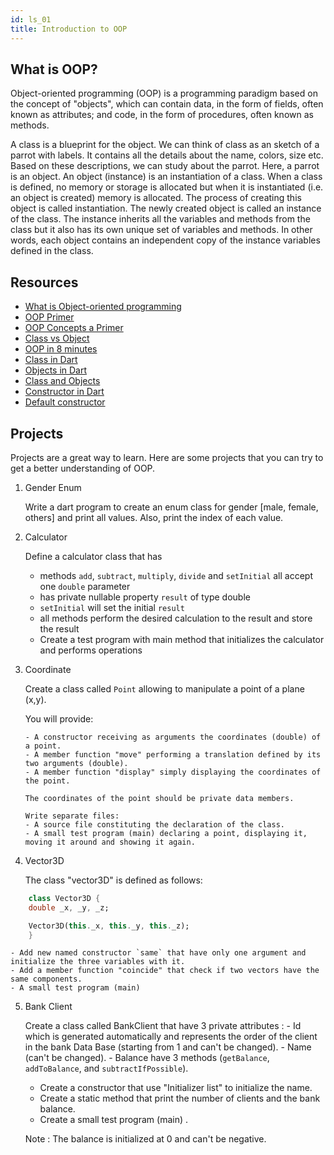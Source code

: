 ```yaml
---
id: ls_01
title: Introduction to OOP
---
```


## What is OOP?

Object-oriented programming (OOP) is a programming paradigm based on the concept of "objects", which can contain data, in the form of fields, often known as attributes; and code, in the form of procedures, often known as methods.

A class is a blueprint for the object. We can think of class as an sketch of a parrot with labels. It contains all the details about the name, colors, size etc. Based on these descriptions, we can study about the parrot. Here, a parrot is an object. An object (instance) is an instantiation of a class. When a class is defined, no memory or storage is allocated but when it is instantiated (i.e. an object is created) memory is allocated. The process of creating this object is called instantiation. The newly created object is called an instance of the class. The instance inherits all the variables and methods from the class but it also has its own unique set of variables and methods. In other words, each object contains an independent copy of the instance variables defined in the class.


## Resources

- [What is Object-oriented programming](https://www.educative.io/blog/object-oriented-programming)
- [OOP Primer](https://www.codeguru.com/visual-basic/an-oop-primer/)
- [OOP Concepts a Primer](https://www.cs.princeton.edu/courses/archive/spr96/cs333/java/tutorial/java/objects/index.html)
- [Class vs Object](https://www.youtube.com/watch?v=BM9tPve8T1o)
- [OOP in 8 minutes](https://www.youtube.com/watch?v=pTB0EiLXUC8)
- [Class in Dart](https://dart-tutorial.com/object-oriented-programming/class-in-dart/)
- [Objects in Dart](https://dart-tutorial.com/object-oriented-programming/object-in-dart/)
- [Class and Objects](https://dart-tutorial.com/object-oriented-programming/class-and-objects-in-dart/)
- [Constructor in Dart](https://dart-tutorial.com/object-oriented-programming/constructor-in-dart/)
- [Default constructor](https://dart-tutorial.com/object-oriented-programming/default-constructor-in-dart/)

## Projects

Projects are a great way to learn. Here are some projects that you can try to get a better understanding of OOP.

1.  Gender Enum

    Write a dart program to create an enum class for gender [male, female, others] and print all values. Also, print the index of each value.

2.  Calculator

    Define a calculator class that has

    - methods `add`, `subtract`, `multiply`, `divide` and `setInitial` all accept one `double` parameter
    - has private nullable property `result` of type double
    - `setInitial` will set the initial `result`
    - all methods perform the desired calculation to the result and store the result
    - Create a test program with main method that initializes the calculator and performs operations

3.  Coordinate

    Create a class called `Point` allowing to manipulate a point of a plane (x,y).

    You will provide:

        - A constructor receiving as arguments the coordinates (double) of a point.
        - A member function "move" performing a translation defined by its two arguments (double).
        - A member function "display" simply displaying the coordinates of the point.

        The coordinates of the point should be private data members.

        Write separate files:
        - A source file constituting the declaration of the class.
        - A small test program (main) declaring a point, displaying it, moving it around and showing it again.

4.  Vector3D

    The class "vector3D" is defined as follows:

```dart
    class Vector3D {
    double _x, _y, _z;

    Vector3D(this._x, this._y, this._z);
    }
```

    - Add new named constructor `same` that have only one argument and initialize the three variables with it.
    - Add a member function "coincide" that check if two vectors have the same components.
    - A small test program (main)

5. Bank Client

   Create a class called BankClient that have 3 private attributes : - Id which is generated automatically and represents the order of the client in the bank Data Base (starting from 1 and can't be changed). - Name (can't be changed). - Balance have 3 methods (`getBalance`, `addToBalance`, and `subtractIfPossible`).

   - Create a constructor that use "Initializer list" to initialize the name.
   - Create a static method that print the number of clients and the bank balance.
   - Create a small test program (main) .

   Note : The balance is initialized at 0 and can't be negative.
